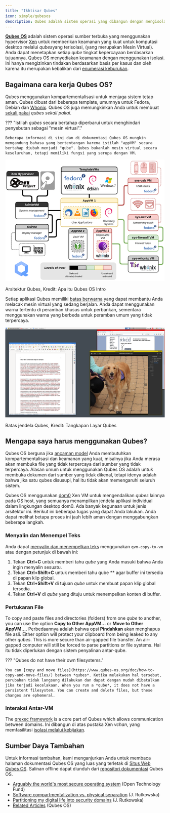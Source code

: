 ```yaml
---
title: "Ikhtisar Qubes"
icon: simple/qubesos
description: Qubes adalah sistem operasi yang dibangun dengan mengisolasi aplikasi di dalam *qubes* (sebelumnya disebut "VM") untuk meningkatkan keamanan.
---
```


[**Qubes OS**](../desktop.md#qubes-os) adalah sistem operasi sumber terbuka yang menggunakan hypervisor [Xen](https://en.wikipedia.org/wiki/Xen) untuk memberikan keamanan yang kuat untuk komputasi desktop melalui *qubes*yang terisolasi, (yang merupakan Mesin Virtual). Anda dapat menetapkan setiap *qube* tingkat kepercayaan berdasarkan tujuannya. Qubes OS menyediakan keamanan dengan menggunakan isolasi. Ini hanya mengizinkan tindakan berdasarkan basis per kasus dan oleh karena itu merupakan kebalikan dari [enumerasi keburukan](https://www.ranum.com/security/computer_security/editorials/dumb/).

## Bagaimana cara kerja Qubes OS?

Qubes menggunakan kompartementalisasi [](https://www.qubes-os.org/intro/) untuk menjaga sistem tetap aman. Qubes dibuat dari beberapa template, umumnya untuk Fedora, Debian dan [Whonix](../desktop.md#whonix). Qubes OS juga memungkinkan Anda untuk membuat [sekali pakai](https://www.qubes-os.org/doc/how-to-use-disposables/) *qubes sekali pakai*.

??? "Istilah *qubes* secara bertahap diperbarui untuk menghindari penyebutan sebagai "mesin virtual"."

    Beberapa informasi di sini dan di dokumentasi Qubes OS mungkin mengandung bahasa yang bertentangan karena istilah "appVM" secara bertahap diubah menjadi "qube". Qubes bukanlah mesin virtual secara keseluruhan, tetapi memiliki fungsi yang serupa dengan VM.

![Arsitektur Qubes](../assets/img/qubes/qubes-trust-level-architecture.png)
<figcaption>Arsitektur Qubes, Kredit: Apa itu Qubes OS Intro</figcaption>

Setiap aplikasi Qubes memiliki [batas berwarna](https://www.qubes-os.org/screenshots/) yang dapat membantu Anda melacak mesin virtual yang sedang berjalan. Anda dapat menggunakan warna tertentu di peramban khusus untuk perbankan, sementara menggunakan warna yang berbeda untuk peramban umum yang tidak terpercaya.

![Pembatas berwarna](../assets/img/qubes/r4.0-xfce-three-domains-at-work.png)
<figcaption>Batas jendela Qubes, Kredit: Tangkapan Layar Qubes</figcaption>

## Mengapa saya harus menggunakan Qubes?

Qubes OS berguna jika [ancaman model](../basics/threat-modeling.md) Anda membutuhkan kompartementalisasi dan keamanan yang kuat, misalnya jika Anda merasa akan membuka file yang tidak terpercaya dari sumber yang tidak terpercaya. Alasan umum untuk menggunakan Qubes OS adalah untuk membuka dokumen dari sumber yang tidak dikenal, tetapi idenya adalah bahwa jika satu qubes disusupi, hal itu tidak akan memengaruhi seluruh sistem.

Qubes OS menggunakan [dom0](https://wiki.xenproject.org/wiki/Dom0) Xen VM untuk mengendalikan *qubes* lainnya pada OS host, yang semuanya menampilkan jendela aplikasi individual dalam lingkungan desktop dom0. Ada banyak kegunaan untuk jenis arsitektur ini. Berikut ini beberapa tugas yang dapat Anda lakukan. Anda dapat melihat betapa proses ini jauh lebih aman dengan menggabungkan beberapa langkah.

### Menyalin dan Menempel Teks

Anda dapat [menyalin dan menempelkan teks](https://www.qubes-os.org/doc/how-to-copy-and-paste-text/) menggunakan `qvm-copy-to-vm` atau dengan petunjuk di bawah ini:

1. Tekan **Ctrl+C** untuk memberi tahu *qube* yang Anda masuki bahwa Anda ingin menyalin sesuatu.
2. Tekan **Ctrl+Shift+C** untuk memberi tahu qube ** agar buffer ini tersedia di papan klip global.
3. Tekan **Ctrl+Shift+V** di tujuan *qube* untuk membuat papan klip global tersedia.
4. Tekan **Ctrl+V** di *qube* yang dituju untuk menempelkan konten di buffer.

### Pertukaran File

To copy and paste files and directories (folders) from one *qube* to another, you can use the option **Copy to Other AppVM...** or **Move to Other AppVM...**. Perbedaannya adalah bahwa opsi **Pindahkan** akan menghapus file asli. Either option will protect your clipboard from being leaked to any other *qubes*. This is more secure than air-gapped file transfer. An air-gapped computer will still be forced to parse partitions or file systems. Hal itu tidak diperlukan dengan sistem penyalinan antar-qube.

??? "Qubes do not have their own filesystems."

    You can [copy and move files](https://www.qubes-os.org/doc/how-to-copy-and-move-files/) between *qubes*. Ketika melakukan hal tersebut, perubahan tidak langsung dilakukan dan dapat dengan mudah dibatalkan jika terjadi kecelakaan. When you run a *qube*, it does not have a persistent filesystem. You can create and delete files, but these changes are ephemeral.

### Interaksi Antar-VM

The [qrexec framework](https://www.qubes-os.org/doc/qrexec/) is a core part of Qubes which allows communication between domains. Ini dibangun di atas pustaka Xen *vchan*, yang memfasilitasi [isolasi melalui kebijakan](https://www.qubes-os.org/news/2020/06/22/new-qrexec-policy-system/).

## Sumber Daya Tambahan

Untuk informasi tambahan, kami menganjurkan Anda untuk membaca halaman dokumentasi Qubes OS yang luas yang terletak di [Situs Web Qubes OS](https://www.qubes-os.org/doc/). Salinan offline dapat diunduh dari [repositori dokumentasi](https://github.com/QubesOS/qubes-doc) Qubes OS.

- [Arguably the world's most secure operating system](https://www.opentech.fund/news/qubes-os-arguably-the-worlds-most-secure-operating-system-motherboard/) (Open Technology Fund)
- [Software compartmentalization vs. physical separation](https://invisiblethingslab.com/resources/2014/Software_compartmentalization_vs_physical_separation.pdf) (J. Rutkowska)
- [Partitioning my digital life into security domains](https://blog.invisiblethings.org/2011/03/13/partitioning-my-digital-life-into.html) (J. Rutkowska)
- [Related Articles](https://www.qubes-os.org/news/categories/#articles) (Qubes OS)
